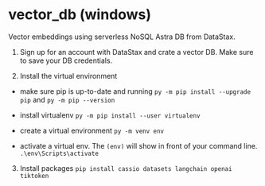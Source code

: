 # vector_db (windows)

Vector embeddings using serverless NoSQL Astra DB from DataStax.

1. Sign up for an account with DataStax and crate a vector DB. Make sure to save your DB credentials.

2. Install the virtual environment 

- make sure pip is up-to-date and running
```py -m pip install --upgrade pip``` and
```py -m pip --version```

- install virtualenv 
```py -m pip install --user virtualenv```

- create a virtual environment
```py -m venv env```

- activate a virtual env. The `(env)` will show in front of your command line.
```.\env\Scripts\activate```

3. Install packages 
```pip install cassio datasets langchain openai tiktoken```
